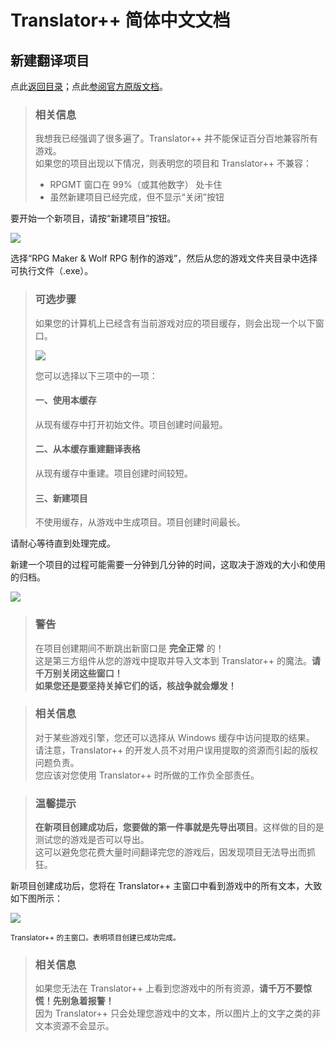 # Translator++  简体中文文档
## 新建翻译项目
点此[返回目录](https://github.com/zyf722/TranslatorPlusPlusChineseWiki)；点此[参阅官方原版文档](http://dreamsavior.net/docs/translator/getting-started/starting-a-translation-project/)。

> ### 相关信息
> 我想我已经强调了很多遍了。Translator++ 并不能保证百分百地兼容所有游戏。  
> 如果您的项目出现以下情况，则表明您的项目和 Translator++ 不兼容：
> - RPGMT 窗口在 99%（或其他数字） 处卡住
> - 虽然新建项目已经完成，但不显示“关闭”按钮

要开始一个新项目，请按“新建项目”按钮。

![](https://i.loli.net/2020/03/13/TN2F8ZgjS3bQxXA.png)

选择“RPG Maker & Wolf RPG 制作的游戏”，然后从您的游戏文件夹目录中选择可执行文件（.exe）。

> ### 可选步骤
> 如果您的计算机上已经含有当前游戏对应的项目缓存，则会出现一个以下窗口。
> 
> ![](https://i.loli.net/2020/03/13/1LN62FKDY9TlJVC.png)
> 
> 您可以选择以下三项中的一项：
> #### 一、使用本缓存
> 从现有缓存中打开初始文件。项目创建时间最短。
> #### 二、从本缓存重建翻译表格
> 从现有缓存中重建。项目创建时间较短。
> #### 三、新建项目
> 不使用缓存，从游戏中生成项目。项目创建时间最长。

请耐心等待直到处理完成。

新建一个项目的过程可能需要一分钟到几分钟的时间，这取决于游戏的大小和使用的归档。

![](https://i.loli.net/2020/03/13/Sp1iow4ZlhzBWKn.png)

> ### 警告
> 在项目创建期间不断跳出新窗口是 **完全正常** 的！  
> 这是第三方组件从您的游戏中提取并导入文本到 Translator++ 的魔法。**请千万别关闭这些窗口！**  
> **如果您还是要坚持关掉它们的话，核战争就会爆发！**

> ### 相关信息
> 对于某些游戏引擎，您还可以选择从 Windows 缓存中访问提取的结果。  
> 请注意，Translator++ 的开发人员不对用户误用提取的资源而引起的版权问题负责。  
> 您应该对您使用 Translator++ 时所做的工作负全部责任。

> ### 温馨提示
> **在新项目创建成功后，您要做的第一件事就是先导出项目**。这样做的目的是测试您的游戏是否可以导出。  
> 这可以避免您花费大量时间翻译完您的游戏后，因发现项目无法导出而抓狂。

新项目创建成功后，您将在 Translator++ 主窗口中看到游戏中的所有文本，大致如下图所示：

![](https://i.loli.net/2020/03/13/rd9Z8IT5SnpsWyB.png)

<small>Translator++ 的主窗口。表明项目创建已成功完成。</small>

> ### 相关信息
> 如果您无法在 Translator++ 上看到您游戏中的所有资源，**请千万不要惊慌！先别急着报警！**  
> 因为 Translator++ 只会处理您游戏中的文本，所以图片上的文字之类的非文本资源不会显示。
